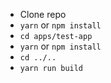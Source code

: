- Clone repo
- `yarn` or `npm install`
- `cd apps/test-app`
- `yarn` or `npm install`
- `cd ../..`
- `yarn run build`
